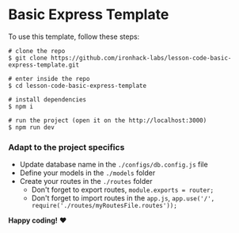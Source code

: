 # Basic Express Template

To use this template, follow these steps:

```shell
# clone the repo
$ git clone https://github.com/ironhack-labs/lesson-code-basic-express-template.git

# enter inside the repo
$ cd lesson-code-basic-express-template

# install dependencies
$ npm i

# run the project (open it on the http://localhost:3000)
$ npm run dev
```

### Adapt to the project specifics

- Update database name in the `./configs/db.config.js` file
- Define your models in the `./models` folder
- Create your routes in the `./routes` folder
  - Don't forget to export routes, `module.exports = router;`
  - Don't forget to import routes in the `app.js`, `app.use('/', require('./routes/myRoutesFile.routes'));`

**Happy coding!** :heart:
